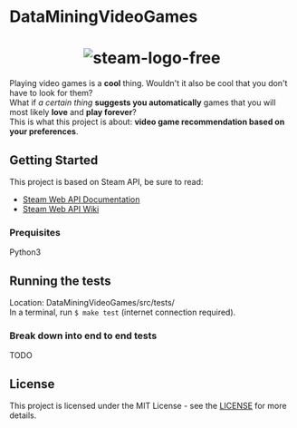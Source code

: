 # DataMiningVideoGames

<h1 align="center">
  <img src="http://www.free-icons-download.net/images/steam-logo-icon-65499.png" alt="steam-logo-free">
</h1>

Playing video games is a **cool** thing. Wouldn't it also be cool that you don't have to look for them?  
What if *a certain thing* **suggests you automatically** games that you will most likely **love** and **play forever**?  
This is what this project is about: **video game recommendation based on your preferences**.  
  
## Getting Started

This project is based on Steam API, be sure to read:
* [Steam Web API Documentation](https://steamcommunity.com/dev)
* [Steam Web API Wiki](https://developer.valvesoftware.com/wiki/Steam_Web_API)
  
### Prequisites

Python3
  
## Running the tests

Location: DataMiningVideoGames/src/tests/  
In a terminal, run `$ make test` (internet connection required).
  
### Break down into end to end tests

TODO
  
## License

This project is licensed under the MIT License - see the [LICENSE](LICENSE) for more details.

